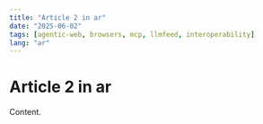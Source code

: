 ```yaml
---
title: "Article 2 in ar"
date: "2025-06-02"
tags: [agentic-web, browsers, mcp, llmfeed, interoperability]
lang: "ar"
---
```


# Article 2 in ar

Content.
